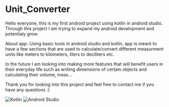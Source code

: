 # Unit_Converter

Hello everyone, this is my first android project using kotlin in android studio. Through this project I am trying to expand my android development 
and potentialy grow. 

About app:
Using basic tools in android studio and kotlin, app is meant to have a few sections that are used to calculate/convert different measurment units like meters to 
kilometers, liters to deciliters etc. 

In the future I am looking into making more features that will benefit users in their everyday life such as writing dimensions of certain objects and calculating their 
volume, mass...


Thank you for looking into this project and feel free to contact me if you have any questions :)


![Kotlin](https://img.shields.io/badge/kotlin-%230095D5.svg?style=for-the-badge&logo=kotlin&logoColor=white) ![Android Studio](https://img.shields.io/badge/Android%20Studio-3DDC84.svg?style=for-the-badge&logo=android-studio&logoColor=white)

